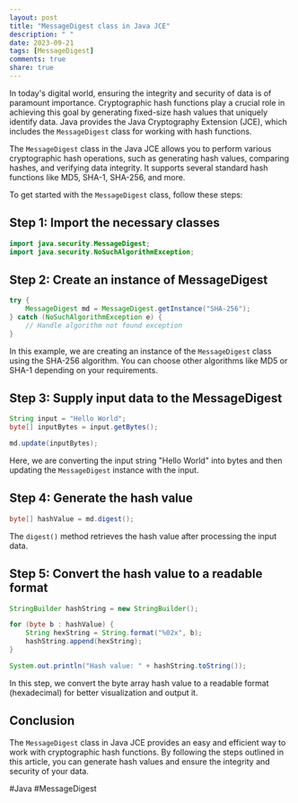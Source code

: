 ```yaml
---
layout: post
title: "MessageDigest class in Java JCE"
description: " "
date: 2023-09-21
tags: [MessageDigest]
comments: true
share: true
---
```


In today's digital world, ensuring the integrity and security of data is of paramount importance. Cryptographic hash functions play a crucial role in achieving this goal by generating fixed-size hash values that uniquely identify data. Java provides the Java Cryptography Extension (JCE), which includes the `MessageDigest` class for working with hash functions.

The `MessageDigest` class in the Java JCE allows you to perform various cryptographic hash operations, such as generating hash values, comparing hashes, and verifying data integrity. It supports several standard hash functions like MD5, SHA-1, SHA-256, and more.

To get started with the `MessageDigest` class, follow these steps:

## Step 1: Import the necessary classes

```java
import java.security.MessageDigest;
import java.security.NoSuchAlgorithmException;
```

## Step 2: Create an instance of MessageDigest

```java
try {
    MessageDigest md = MessageDigest.getInstance("SHA-256");
} catch (NoSuchAlgorithmException e) {
    // Handle algorithm not found exception
}
```

In this example, we are creating an instance of the `MessageDigest` class using the SHA-256 algorithm. You can choose other algorithms like MD5 or SHA-1 depending on your requirements.

## Step 3: Supply input data to the MessageDigest

```java
String input = "Hello World";
byte[] inputBytes = input.getBytes();

md.update(inputBytes);
```

Here, we are converting the input string "Hello World" into bytes and then updating the `MessageDigest` instance with the input.

## Step 4: Generate the hash value

```java
byte[] hashValue = md.digest();
```

The `digest()` method retrieves the hash value after processing the input data.

## Step 5: Convert the hash value to a readable format

```java
StringBuilder hashString = new StringBuilder();

for (byte b : hashValue) {
    String hexString = String.format("%02x", b);
    hashString.append(hexString);
}

System.out.println("Hash value: " + hashString.toString());
```

In this step, we convert the byte array hash value to a readable format (hexadecimal) for better visualization and output it.

## Conclusion

The `MessageDigest` class in Java JCE provides an easy and efficient way to work with cryptographic hash functions. By following the steps outlined in this article, you can generate hash values and ensure the integrity and security of your data.

#Java #MessageDigest